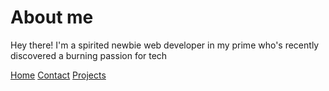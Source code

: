 # About me #

Hey there! I'm a spirited newbie web developer in my prime who's recently discovered a burning passion for tech

[Home](./index.markdown)
[Contact](./contact.markdown)
[Projects](./projects.markdown)